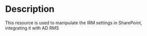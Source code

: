 # Description

This resource is used to manipulate the IRM settings in SharePoint, integrating it with AD RMS
